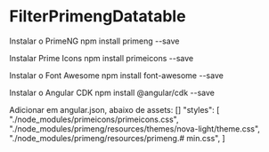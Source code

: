 # FilterPrimengDatatable

Instalar o PrimeNG
npm install primeng --save

Instalar Prime Icons
npm install primeicons --save

Instalar o Font Awesome
npm install font-awesome --save

Instalar o Angular CDK
npm install @angular/cdk --save

Adicionar em angular.json, abaixo de assets: []
"styles": [
    "./node_modules/primeicons/primeicons.css",
    "./node_modules/primeng/resources/themes/nova-light/theme.css",
    "./node_modules/primeng/resources/primeng.# min.css",
]